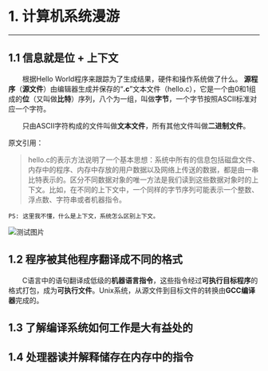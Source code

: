 # 1. 计算机系统漫游
---
## 1.1 信息就是位 + 上下文
  &emsp;&emsp;根据Hello World程序来跟踪为了生成结果，硬件和操作系统做了什么。
  **源程序**（**源文件**）由编辑器生成并保存的“**.c**”文本文件（hello.c），它是一个由0和1组成的**位**（又叫做**比特**）序列，八个为一组，叫做**字节**，一个字节按照ASCII标准对应一个字符。
  
  &emsp;&emsp;只由ASCII字符构成的文件叫做**文本文件**，所有其他文件叫做**二进制文件**。
  
  原文引用：
  > hello.c的表示方法说明了一个基本思想：系统中所有的信息包括磁盘文件、内存中的程序、内存中存放的用户数据以及网络上传送的数据，都是由一串比特表示的。区分不同数据对象的唯一方法是我们读到这些数据对象时的上下文。比如，在不同的上下文中，一个同样的字节序列可能表示一个整数、浮点数、字符串或者机器指令。

  `PS: 这里我不懂，什么是上下文，系统怎么区别上下文。`  
  
  ![测试图片](../CSAPP/pictures/test.png)
  
## 1.2 程序被其他程序翻译成不同的格式
  &emsp;&emsp;C语言中的语句翻译成低级的**机器语言指令**，这些指令经过**可执行目标程序**的格式打包，成为**可执行文件**。Unix系统，从源文件到目标文件的转换由**GCC编译器**完成的。
  
## 1.3 了解编译系统如何工作是大有益处的
## 1.4 处理器读并解释储存在内存中的指令
